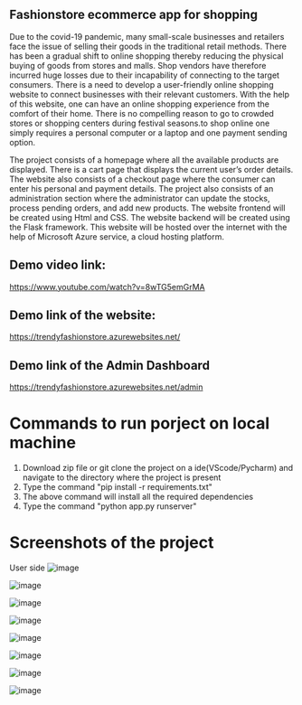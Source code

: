 ## Fashionstore ecommerce app for shopping
Due to the covid-19 pandemic, many small-scale businesses and retailers face the issue of selling their goods in the traditional retail methods. There has been a gradual shift to online shopping thereby reducing the physical buying of goods from stores and malls. Shop vendors have therefore incurred huge losses due to their incapability of connecting to the target consumers. There is a need to develop a user-friendly online shopping website to connect businesses with their relevant customers. With the help of this website, one can have an online shopping experience from the comfort of their home. There is no compelling reason to go to crowded stores or shopping centers during festival seasons.to shop online one simply requires a personal computer or a laptop and one payment sending option.

The project consists of a homepage where all the available products are displayed. There is a cart page that displays the current user’s order details. The website also consists of a checkout page where the consumer can enter his personal and payment details. The project also consists of an administration section where the administrator can update the stocks, process pending orders, and add new products. The website frontend will be created using Html and CSS. The website backend will be created using the Flask framework. This website will be hosted over the internet with the help of Microsoft Azure service, a cloud hosting platform.

## Demo video link:
https://www.youtube.com/watch?v=8wTG5emGrMA 

## Demo link of the website:
https://trendyfashionstore.azurewebsites.net/

## Demo link of the Admin Dashboard
https://trendyfashionstore.azurewebsites.net/admin

# Commands to run porject on local machine 
1. Download zip file or git clone the project on a ide(VScode/Pycharm) and navigate to the directory where the project is present
2. Type the command "pip install -r requirements.txt" 
3. The above command will install all the required dependencies
4. Type the command "python app.py runserver"


# Screenshots of the project
User side 
![image](https://user-images.githubusercontent.com/96188342/150785779-3b8da68f-3d25-4045-ad19-649ec3193b61.png)


![image](https://user-images.githubusercontent.com/96188342/150785850-4786be9a-2a49-4f42-9fce-02572df619e6.png)


![image](https://user-images.githubusercontent.com/96188342/150785879-4226285f-7d78-4a44-a951-c692c9ee801e.png)


![image](https://user-images.githubusercontent.com/96188342/150785939-b0159b87-a862-47de-b14c-10d88427381d.png)


![image](https://user-images.githubusercontent.com/96188342/150786050-14e19d3f-e635-4a18-bf60-4b6592424241.png)


![image](https://user-images.githubusercontent.com/96188342/150786090-74c9b2c3-896c-4b9a-bc2d-b1699c5f3980.png)


![image](https://user-images.githubusercontent.com/96188342/150785610-6e2c87d7-d9e5-4482-9441-f87d45abe2e0.png)


![image](https://user-images.githubusercontent.com/96188342/150786192-3f7edae7-d1fe-4f99-b237-0a6622fa0c9a.png)


